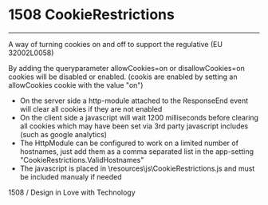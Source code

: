 # 1508 CookieRestrictions
-------
A way of turning cookies on and off to support the regulative (EU 32002L0058) 

By adding the queryparameter allowCookies=on or disallowCookies=on cookies will be disabled or enabled.
(cookis are enabled by setting an allowCookies cookie with the value "on")
			
- On the server side a http-module attached to the ResponseEnd event will clear all cookies if they are not enabled
- On the client side a javascript will wait 1200 milliseconds before clearing all cookies which may have been set via 3rd party javascript includes (such as google analytics)			
- The HttpModule can be configured to work on a limited number of hostnames, just add them as a comma separated list in the app-setting "CookieRestrictions.ValidHostnames"
- The javascript is placed in \resources\js\CookieRestrictions.js and must be included manualy if needed

1508 / Design in Love with Technology